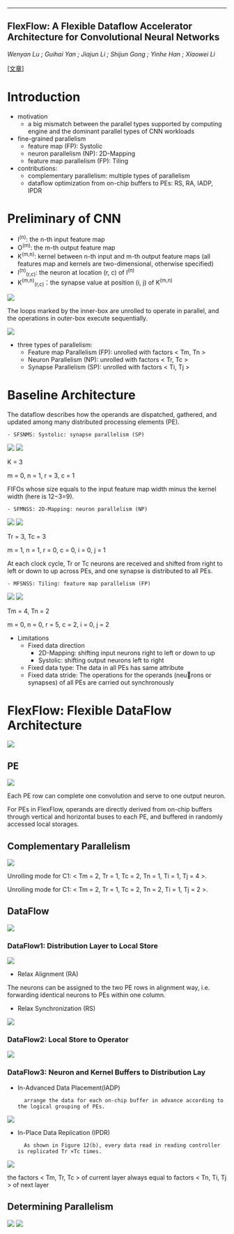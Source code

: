 -----
FlexFlow: A Flexible Dataflow Accelerator Architecture for Convolutional Neural Networks
-----
*Wenyan Lu ; Guihai Yan ; Jiajun Li ; Shijun Gong ; Yinhe Han ; Xiaowei Li*

[[文章]](https://ieeexplore.ieee.org/abstract/document/7920855/)
# Introduction
- motivation
    - a big mismatch between the parallel types supported by computing engine and the dominant parallel types of CNN workloads
- fine-grained parallelism
  - feature map (FP): Systolic
  - neuron parallelism (NP): 2D-Mapping
  - feature map parallelism (FP): Tiling
- contributions:
  - complementary parallelism: multiple types of parallelism
  - dataflow optimization from on-chip buffers to PEs: RS, RA, IADP, IPDR
  
# Preliminary of CNN
- I<sup>(n)</sup>: the n-th input feature map
- O<sup>(m)</sup>: the m-th output feature map
- K<sup>(m,n)</sup>: kernel between n-th input and m-th output feature maps (all features map and kernels are two-dimensional, otherwise specified)
- I<sup>(n)</sup><sub>(r,c)</sub>: the neuron at location (r, c) of I<sup>(n)</sup>
- K<sup>(m,n)</sup><sub>(r,c)</sub>：the synapse value at position (i, j) of K<sup>(m,n)</sup>

![](https://github.com/PGTKi/ReferencePapersCollecting/blob/master/StudyNotes/xs/pictures/FlexFlow%20CONV%20Operation.PNG)

The loops marked by the inner-box are unrolled to operate in parallel, and the operations in outer-box execute sequentially.

![](https://github.com/PGTKi/ReferencePapersCollecting/blob/master/StudyNotes/xs/pictures/FlexFlow%20Unrolling.PNG)

- three types of parallelism: 
    - Feature map Parallelism (FP): unrolled with factors < Tm, Tn >
    - Neuron Parallelism (NP): unrolled with factors < Tr, Tc >
    - Synapse Parallelism (SP): unrolled with factors < Ti, Tj >
    
# Baseline Architecture

The dataflow describes how the operands are dispatched, gathered, and updated among many distributed processing elements (PE).
    
    - SFSNMS: Systolic: synapse parallelism (SP)
    
![](https://github.com/PGTKi/ReferencePapersCollecting/blob/master/StudyNotes/xs/pictures/FlexFlow%20unrolling%20SFSNMS.PNG)
![](https://github.com/PGTKi/ReferencePapersCollecting/blob/master/StudyNotes/xs/pictures/FlexFlow%20snapshot%20SFSNMS.PNG)

K = 3

m = 0, n = 1, r = 3, c = 1

FIFOs whose size equals to the input feature map width minus the kernel width (here is 12−3=9). 
 
    - SFMNSS: 2D-Mapping: neuron parallelism (NP)
    
![](https://github.com/PGTKi/ReferencePapersCollecting/blob/master/StudyNotes/xs/pictures/FlexFlow%20unrolling%20SFMNSS.PNG)
![](https://github.com/PGTKi/ReferencePapersCollecting/blob/master/StudyNotes/xs/pictures/FlexFlow%20snapshot%20SFMNSS.PNG)

Tr = 3, Tc = 3

m = 1, n = 1, r = 0, c = 0, i = 0, j = 1

At each clock cycle, Tr or Tc neurons are received and shifted from right to left or down to up across PEs, and one synapse is distributed to all PEs.

    - MFSNSS: Tiling: feature map parallelism (FP)

![](https://github.com/PGTKi/ReferencePapersCollecting/blob/master/StudyNotes/xs/pictures/FlexFlow%20unrolling%20MFSNSS.PNG)
![](https://github.com/PGTKi/ReferencePapersCollecting/blob/master/StudyNotes/xs/pictures/FlexFlow%20snapshot%20MFSNSS.PNG)

Tm = 4, Tn = 2

m = 0, n = 0, r = 5, c = 2, i = 0, j = 2

- Limitations
    - Fixed data direction
        - 2D-Mapping: shifting input neurons right to left or down to up 
        - Systolic: shifting output neurons left to right
    - Fixed data type: The data in all PEs has same attribute
    - Fixed data stride: The operations for the operands (neu￾rons or synapses) of all PEs are carried out synchronously
# FlexFlow: Flexible DataFlow Architecture
![](https://github.com/PGTKi/ReferencePapersCollecting/blob/master/StudyNotes/xs/pictures/FlexFlow%20Architecture.PNG)
## PE 
![](https://github.com/PGTKi/ReferencePapersCollecting/blob/master/StudyNotes/xs/pictures/FlexFlow%20PE.PNG)

Each PE row can complete one convolution and serve to one output neuron. 

For PEs in FlexFlow, operands are directly derived from on-chip buffers through vertical and horizontal buses to each PE, and
buffered in randomly accessed local storages.

## Complementary Parallelism
![](https://github.com/PGTKi/ReferencePapersCollecting/blob/master/StudyNotes/xs/pictures/FlexFlow%20data%20mapping.PNG)

Unrolling mode for C1: < Tm = 2, Tr = 1, Tc = 2, Tn = 1, Ti = 1, Tj = 4 >.

Unrolling mode for C1: < Tm = 2, Tr = 1, Tc = 2, Tn = 2, Ti = 1, Tj = 2 >.

## DataFlow
![](https://github.com/PGTKi/ReferencePapersCollecting/blob/master/StudyNotes/xs/pictures/FlexFlow%20Dataflow.PNG)
### DataFlow1: Distribution Layer to Local Store
![](https://github.com/PGTKi/ReferencePapersCollecting/blob/master/StudyNotes/xs/pictures/A76FB57A-1405-49A7-8CD8-5FB8CFE649DF.jpeg)
- Relax Alignment (RA)

The neurons can be assigned to the two PE rows in alignment way, i.e. forwarding identical neurons to PEs within one column.

- Relax Synchronization (RS)

![](https://github.com/PGTKi/ReferencePapersCollecting/blob/master/StudyNotes/xs/pictures/FlexFlow%20RS.PNG)

### DataFlow2: Local Store to Operator
![](https://github.com/PGTKi/ReferencePapersCollecting/blob/master/StudyNotes/xs/pictures/FlexFlow%20FSM.PNG)



### DataFlow3: Neuron and Kernel Buffers to Distribution Lay
- In-Advanced Data Placement(IADP)

        arrange the data for each on-chip buffer in advance according to the logical grouping of PEs. 
      
![](https://github.com/PGTKi/ReferencePapersCollecting/blob/master/StudyNotes/xs/pictures/FlexFlow%20Kernel%20Buffer%20Data%20Placement%20and%20Data%20Transmission%20Pattern.PNG)

- In-Place Data Replication (IPDR)
        
        As shown in Figure 12(b), every data read in reading controller is replicated Tr ×Tc times.

![](https://github.com/PGTKi/ReferencePapersCollecting/blob/master/StudyNotes/xs/pictures/FlexFlow%20Neuron%20Buffer%20Data%20Placement%20and%20Data%20Transmission%20Pattern.PNG)

the factors < Tm, Tr, Tc > of current layer always equal to factors < Tn, Ti, Tj > of next layer

## Determining Parallelism
![](https://github.com/PGTKi/ReferencePapersCollecting/blob/master/StudyNotes/xs/pictures/FlexFlow%20Parallelism%20constraints.PNG)
![](https://github.com/PGTKi/ReferencePapersCollecting/blob/master/StudyNotes/xs/pictures/FlexFlow%20PE%20Utilizations.PNG)

    
    
